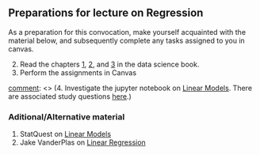 ## Preparations for lecture on Regression

As a preparation for this convocation, make yourself acquainted with the material below, and subsequently complete any tasks assigned to you in canvas.

2. Read the chapters [1](https://www.kaell.se/dsbook/ml.html), [2](https://www.kaell.se/dsbook/supervised/linear.html), and [3](https://www.kaell.se/dsbook/supervised/regularization.html) in the data science book.
5. Perform the assignments in Canvas

[comment]: <> (https://towardsdatascience.com/introduction-to-linear-regression-in-python-c12a072bedf0)
[comment]: <> (4. Investigate the jupyter notebook on [Linear Models](../nb/linear/). There are associated study questions [here](../nb/linear/questions.md).)  

### Aditional/Alternative material

1. StatQuest on [Linear Models](https://youtu.be/PaFPbb66DxQ)
2. Jake VanderPlas on [Linear Regression](https://jakevdp.github.io/PythonDataScienceHandbook/05.06-linear-regression.html)
